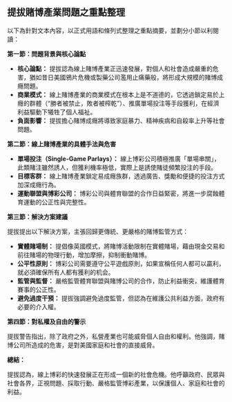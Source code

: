 ## 提拔賭博產業問題之重點整理

以下為針對文本內容，以正式用語和條列式整理之重點摘要，並劃分小節以利閱讀：

**第一節：問題背景與核心論點**

*   **核心論點：** 提拔認為線上賭博產業正迅速發展，對個人和社會造成嚴重的危害，猶如昔日美國鴉片危機或製藥公司濫用止痛藥般，將形成大規模的賭博成癮問題。
*   **商業模式：** 線上賭博產業的商業模式在根本上是不道德的，它透過鎖定易於上癮的群體（“勝者被禁止，敗者被榨乾”）、推廣單場投注等手段獲利，在經濟利益驅動下犧牲了個人福祉。
*   **負面影響：** 提拔擔心賭博成癮將導致家庭暴力、精神疾病和自殺率上升等社會問題。

**第二節：線上賭博產業的具體手法與危害**

*   **單場投注（Single-Game Parlays）：** 線上博彩公司積極推廣「單場串關」，此類賭注雖然誘人，但獲利機率極低，實際上是誘使賭徒頻繁投注的手段。
*   **目標客群：** 線上賭博產業鎖定易成癮族群，透過廣告、獎勵和便捷的投注方式加深成癮行為。
*   **運動聯盟與博彩公司：** 博彩公司與體育聯盟的合作日益緊密，將進一步腐蝕體育運動的公正性與完整性。

**第三節：解決方案建議**

提拔提出以下解決方案，主張回歸更傳統、更嚴格的賭博監管方式：

*   **實體賭場制：** 提倡像英國模式，將賭博活動限制在實體賭場，藉由現金交易和前往賭場的物理行動，增加摩擦，抑制衝動賭博。
*   **公平性原則：** 博彩公司需要遵守公平遊戲原則，如果宣稱任何人都可以贏利，就必須確保所有人都有獲利的机会。
*   **監管與監督：** 嚴格監管體育聯盟與賭博公司的合作，防止利益衝突，維護體育賽事的公正性。
*   **避免過度干預：** 提拔強調避免過度監管，但認為在維護公共利益方面，政府有必要的介入權。

**第四節：對私權及自由的警示**

提拔警告指出，除了政府之外，私營產業也可能威脅個人自由和權利。他強調，賭博公司所造成的危害，是對美國家庭和社會的直接威脅。

**總結：**

提拔認為，線上博彩的快速發展正在形成一個新的社會危機。他呼籲政府、民眾與社會各界，正視問題、採取行動、嚴格監管博彩產業，以保護個人、家庭和社會的利益。
